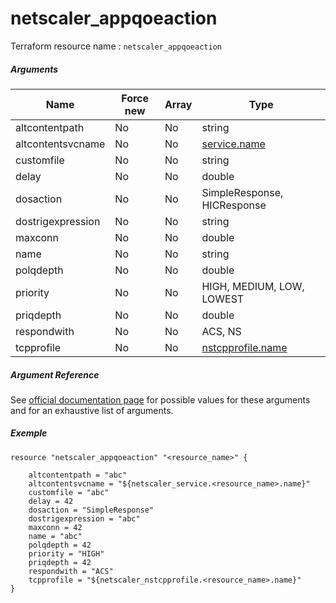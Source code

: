 # netscaler_appqoeaction

Terraform resource name : ```netscaler_appqoeaction```

##### Arguments

| Name | Force new | Array | Type |
|----|----|----|----|
|altcontentpath|No|No|string|
|altcontentsvcname|No|No|[service.name](/doc/resources/service.md)|
|customfile|No|No|string|
|delay|No|No|double|
|dosaction|No|No|SimpleResponse, HICResponse|
|dostrigexpression|No|No|string|
|maxconn|No|No|double|
|name|No|No|string|
|polqdepth|No|No|double|
|priority|No|No|HIGH, MEDIUM, LOW, LOWEST|
|priqdepth|No|No|double|
|respondwith|No|No|ACS, NS|
|tcpprofile|No|No|[nstcpprofile.name](/doc/resources/nstcpprofile.md)|

##### Argument Reference

See [official documentation page](https://developer-docs.citrix.com/projects/netscaler-nitro-api/en/11.0/configuration/appqoe/appqoeaction/appqoeaction/) for possible values for these arguments and for an exhaustive list of arguments.

##### Exemple

```
resource "netscaler_appqoeaction" "<resource_name>" {

    altcontentpath = "abc"
    altcontentsvcname = "${netscaler_service.<resource_name>.name}"
    customfile = "abc"
    delay = 42
    dosaction = "SimpleResponse"
    dostrigexpression = "abc"
    maxconn = 42
    name = "abc"
    polqdepth = 42
    priority = "HIGH"
    priqdepth = 42
    respondwith = "ACS"
    tcpprofile = "${netscaler_nstcpprofile.<resource_name>.name}"
}
```

